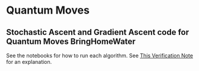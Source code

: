 # Quantum Moves 
## Stochastic Ascent and Gradient Ascent code for Quantum Moves BringHomeWater
See the notebooks for how to run each algorithm.
See [This Verification Note](https://arxiv.org/abs/1904.01008) for an explanation.
